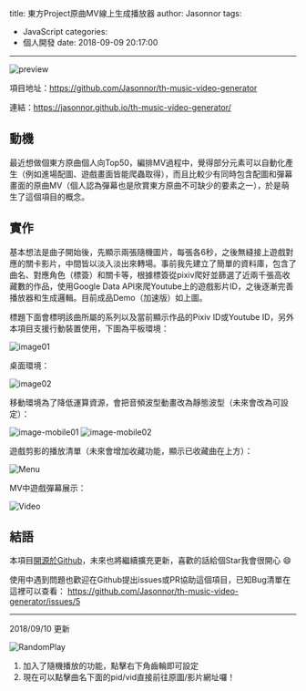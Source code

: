title: 東方Project原曲MV線上生成播放器
author: Jasonnor
tags:
  - JavaScript
categories:
  - 個人開發
date: 2018-09-09 20:17:00
---
![preview](https://github.com/Jasonnor/th-music-video-generator/raw/master/images/demo/main.gif)

項目地址：https://github.com/Jasonnor/th-music-video-generator

連結：https://jasonnor.github.io/th-music-video-generator/

## 動機

最近想做個東方原曲個人向Top50，編排MV過程中，覺得部分元素可以自動化產生（例如進場配圖、遊戲畫面皆能爬蟲取得），而且比較少有同時包含配圖和彈幕畫面的原曲MV（個人認為彈幕也是欣賞東方原曲不可缺少的要素之一），於是萌生了這個項目的概念。

## 實作

基本想法是曲子開始後，先顯示兩張隨機圖片，每張各6秒，之後無縫接上遊戲對應的關卡影片，中間皆以淡入淡出來轉場。事前我先建立了簡單的資料庫，包含了曲名、對應角色（標簽）和關卡等，根據標簽從pixiv爬好並篩選了近兩千張高收藏數的作品，使用Google Data API來爬Youtube上的遊戲影片ID，之後逐漸完善播放器和生成邏輯。目前成品Demo（加速版）如上圖。

標題下面會標明該曲所屬的系列以及當前顯示作品的Pixiv ID或Youtube ID，另外本項目支援行動裝置使用，下圖為平板環境：

![image01](https://github.com/Jasonnor/th-music-video-generator/raw/master/images/demo/image01.png)

桌面環境：

![image02](https://github.com/Jasonnor/th-music-video-generator/raw/master/images/demo/image02.png)

移動環境為了降低運算資源，會把音頻波型動畫改為靜態波型（未來會改為可設定）：

![image-mobile01](https://github.com/Jasonnor/th-music-video-generator/raw/master/images/demo/image-mobile01.png)
![image-mobile02](https://github.com/Jasonnor/th-music-video-generator/raw/master/images/demo/image-mobile02.png)

遊戲剪影的播放清單（未來會增加收藏功能，顯示已收藏曲在上方）：

![Menu](https://github.com/Jasonnor/th-music-video-generator/raw/master/images/demo/menu.png)

MV中遊戲彈幕展示：

![Video](https://github.com/Jasonnor/th-music-video-generator/raw/master/images/demo/video.gif)

## 結語

本項目[開源於Github](https://github.com/Jasonnor/th-music-video-generator)，未來也將繼續擴充更新，喜歡的話給個Star我會很開心 😄

使用中遇到問題也歡迎在Github提出issues或PR協助這個項目，已知Bug清單在這裡可以查看：
https://github.com/Jasonnor/th-music-video-generator/issues/5

---------------------
2018/09/10 更新

![RandomPlay](https://i.imgur.com/CmHcrYl.jpg)

1. 加入了隨機播放的功能，點擊右下角齒輪即可設定
2. 現在可以點擊曲名下面的pid/vid直接前往原圖/影片網址囉！
